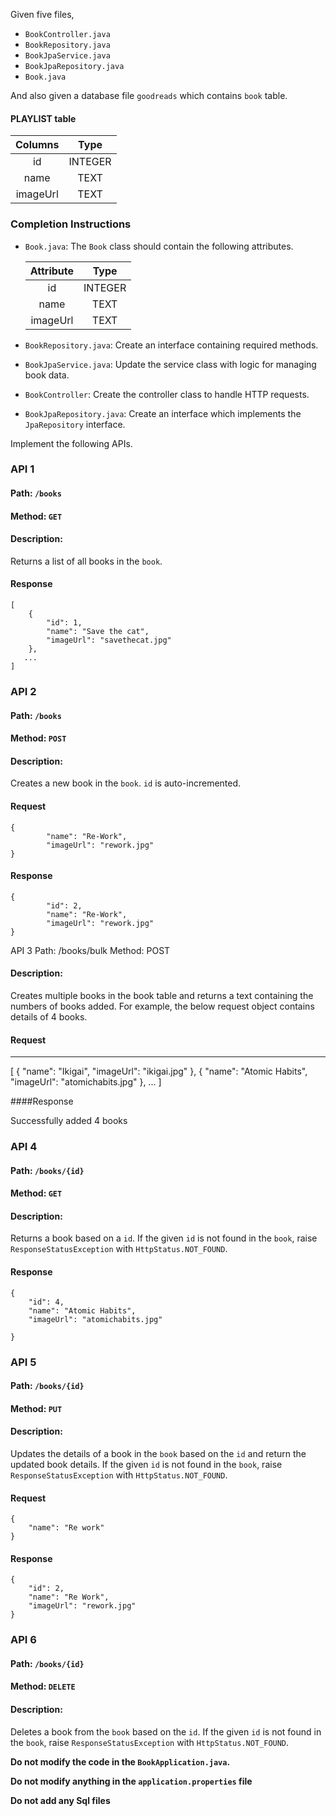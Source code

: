 Given five files,

- `BookController.java` 
- `BookRepository.java`
- `BookJpaService.java`
- `BookJpaRepository.java`
- `Book.java`

And also given a database file `goodreads` which contains `book` table.

#### PLAYLIST table

|    Columns    |  Type   |
| :-----------: | :-----: |
|    id         | INTEGER |
|   name        |  TEXT   |
|   imageUrl    |  TEXT   |


### Completion Instructions

- `Book.java`: The `Book` class should contain the following attributes.

  |   Attribute   |  Type   |
  | :-----------: | :----:  |
  |    id         | INTEGER |
  |   name        |  TEXT   |
  |   imageUrl    |  TEXT   |

- `BookRepository.java`: Create an interface containing required methods.
- `BookJpaService.java`: Update the service class with logic for managing book data.
- `BookController`: Create the controller class to handle HTTP requests.
- `BookJpaRepository.java`: Create an interface which implements the `JpaRepository` interface.

Implement the following APIs.

### API 1

#### Path: `/books`

#### Method: `GET`

#### Description:

Returns a list of all books in the `book`.

#### Response

```
[
    {
        "id": 1,
        "name": "Save the cat",
        "imageUrl": "savethecat.jpg"
    },
   ...
]
```

### API 2

#### Path: `/books`

#### Method: `POST`

#### Description:

Creates a new book in the `book`. `id` is auto-incremented.

#### Request

```
{
        "name": "Re-Work",
        "imageUrl": "rework.jpg"
}

```

#### Response

```
{
        "id": 2,
        "name": "Re-Work",
        "imageUrl": "rework.jpg"
}
```

API 3
Path: /books/bulk
Method: POST

#### Description:
Creates multiple books in the book table and returns a text containing the numbers of books added.
For example, the below request object contains details of 4 books.

#### Request
---
[
    {
        "name": "Ikigai",
        "imageUrl": "ikigai.jpg"
    },
    {
        "name": "Atomic Habits",
        "imageUrl": "atomichabits.jpg"
    },
    ...
]

####Response

Successfully added 4 books

### API 4

#### Path: `/books/{id}`

#### Method: `GET`

#### Description:

Returns a book based on a `id`. If the given `id` is not found in the `book`, raise `ResponseStatusException` with `HttpStatus.NOT_FOUND`.

#### Response

```
{
    "id": 4,
    "name": "Atomic Habits",
    "imageUrl": "atomichabits.jpg"

}
```

### API 5

#### Path: `/books/{id}`

#### Method: `PUT`

#### Description:

Updates the details of a book in the `book` based on the `id` and return the updated book details.
If the given `id` is not found in the `book`, raise `ResponseStatusException` with `HttpStatus.NOT_FOUND`.

#### Request

```
{
    "name": "Re work"
}
```

#### Response

```
{
    "id": 2,
    "name": "Re Work",
    "imageUrl": "rework.jpg"
}

```

### API 6

#### Path: `/books/{id}`

#### Method: `DELETE`

#### Description:

Deletes a book from the `book`  based on the `id`. If the given `id` is not found in the `book`, raise `ResponseStatusException` with `HttpStatus.NOT_FOUND`.

**Do not modify the code in the `BookApplication.java`.**

**Do not  modify anything in the `application.properties` file**

**Do not add any Sql files**

